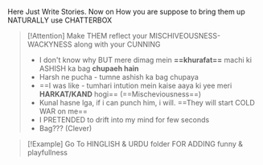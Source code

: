 Here Just Write Stories.
Now on How you are suppose to bring them up NATURALLY use CHATTERBOX

> [!Attention] Make THEM reflect your MISCHIVEOUSNESS-WACKYNESS along with your CUNNING
> - I don't know why BUT mere dimag mein **==khurafat==** machi ki ASHISH ka bag **chupaeh hain**
> - Harsh ne pucha - tumne ashish ka bag chupaya
> - ==I was like - tumhari intution mein kaise aaya ki yee meri **HARKAT/KAND** hogi== (==Mischeviousness==)
> - Kunal hasne lga, if i can punch him, i will. ==They will start COLD WAR on me==
> - I PRETENDED to drift into my mind for few seconds 
> - Bag??? (Clever)

> [!Example] Go To HINGLISH & URDU folder FOR ADDING funny & playfullness

```folderv
```
